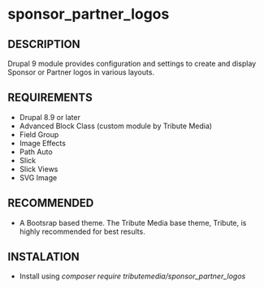 # sponsor_partner_logos

DESCRIPTION
-----------

Drupal 9 module provides configuration and settings to create and display Sponsor or Partner logos in various layouts.

REQUIREMENTS
------------

* Drupal 8.9 or later
* Advanced Block Class (custom module by Tribute Media)
* Field Group
* Image Effects
* Path Auto
* Slick
* Slick Views
* SVG Image

RECOMMENDED
-----------

* A Bootsrap based theme. The Tribute Media base theme, Tribute, is highly recommended for best results.

INSTALATION
-----------

* Install using *composer require tributemedia/sponsor_partner_logos*
